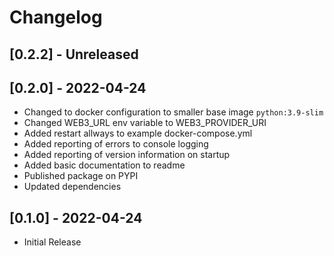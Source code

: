 # Changelog

## [0.2.2] - Unreleased

## [0.2.0] - 2022-04-24
- Changed to docker configuration to smaller base image `python:3.9-slim`
- Changed WEB3_URL env variable to WEB3_PROVIDER_URI
- Added restart allways to example docker-compose.yml
- Added reporting of errors to console logging
- Added reporting of version information on startup
- Added basic documentation to readme
- Published package on PYPI
- Updated dependencies

## [0.1.0] - 2022-04-24
- Initial Release
